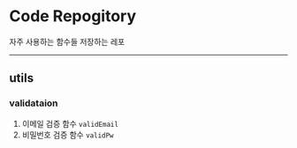 # Code Repogitory

자주 사용하는 함수들 저장하는 레포

---

## utils

### validataion

1. 이메일 검증 함수 `validEmail`
2. 비밀번호 검증 함수 `validPw`
